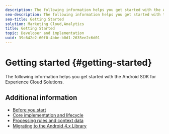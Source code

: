 ```yaml
---
description: The following information helps you get started with the Android SDK for Experience Cloud Solutions 
seo-description: The following information helps you get started with the Android SDK for Experience Cloud Solutions 
seo-title: Getting Started
solution: Marketing Cloud,Analytics
title: Getting Started
topic: Developer and implementation
uuid: 39c642e2-60f0-4bbe-b0d1-2635ee2c6d01
---
```


# Getting started {#getting-started}

The following information helps you get started with the Android SDK for Experience Cloud Solutions.

## Additional information

* [Before you start](/help/android/getting-started/requirements.md)
* [Core implementation and lifecycle](/help/android/getting-started/dev-qs.md)
* [Processing rules and context data](/help/android/getting-started/proc-rules.md)
* [Migrating to the Android 4.x Library](/help/android/getting-started/migration-v3.md)
